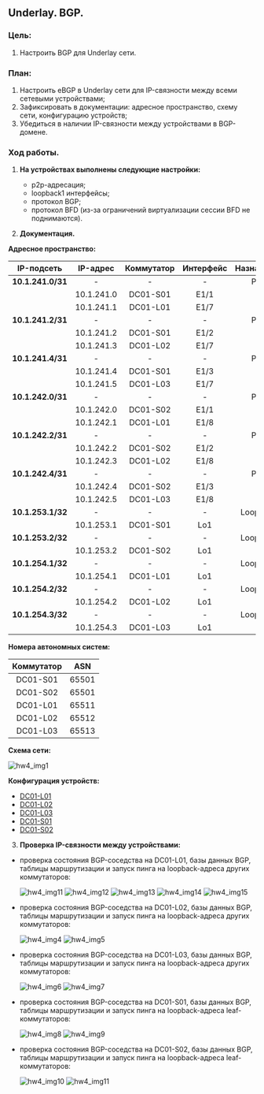 ## **Underlay. BGP.**

### **Цель:**

 1) Настроить BGP для Underlay сети.
  
### **План:**
    
 1) Настроить eBGP в Underlay сети для IP-связности между всеми сетевыми устройствами;
 2) Зафиксировать в документации: адресное пространство, схему сети, конфигурацию устройств;
 3) Убедиться в наличии IP-связности между устройствами в BGP-домене.

 ### **Ход работы.**

1) **На устройствах выполнены следующие настройки:**
    * p2p-адресация;
    * loopback1 интерфейсы;
    * протокол BGP;
    * протокол BFD (из-за ограничений виртуализации сессии BFD не поднимаются).

2) **Документация.**

 **Адресное пространство:**

|    IP-подсеть     |      IP-адрес     |      Коммутатор     |     Интерфейс      |     Назначение     |
|:-----------------:|:-----------------:|:-------------------:|:------------------:|:------------------:|
| **10.1.241.0/31** |         -         |          -          |          -         |         P2P        |
|                   |    10.1.241.0     |      DC01-S01       |        E1/1        |          -         |
|                   |    10.1.241.1     |      DC01-L01       |        E1/7        |          -         |
| **10.1.241.2/31** |         -         |          -          |          -         |         P2P        |
|                   |    10.1.241.2     |      DC01-S01       |        E1/2        |          -         |
|                   |    10.1.241.3     |      DC01-L02       |        E1/7        |          -         |
| **10.1.241.4/31** |         -         |          -          |          -         |         P2P        |
|                   |    10.1.241.4     |      DC01-S01       |        E1/3        |          -         |
|                   |    10.1.241.5     |      DC01-L03       |        E1/7        |          -         |
| **10.1.242.0/31** |         -         |          -          |          -         |         P2P        |
|                   |    10.1.242.0     |      DC01-S02       |        E1/1        |          -         |
|                   |    10.1.242.1     |      DC01-L01       |        E1/8        |          -         |
| **10.1.242.2/31** |         -         |          -          |          -         |         P2P        |
|                   |    10.1.242.2     |      DC01-S02       |        E1/2        |          -         |
|                   |    10.1.242.3     |      DC01-L02       |        E1/8        |          -         |
| **10.1.242.4/31** |         -         |          -          |          -         |         P2P        |
|                   |    10.1.242.4     |      DC01-S02       |        E1/3        |          -         |
|                   |    10.1.242.5     |      DC01-L03       |        E1/8        |          -         |
| **10.1.253.1/32** |         -         |          -          |         -          |       Loopback     |
|                   |    10.1.253.1     |      DC01-S01       |        Lo1         |          -         |
| **10.1.253.2/32** |         -         |          -          |         -          |       Loopback     |
|                   |    10.1.253.2     |      DC01-S02       |        Lo1         |          -         |
| **10.1.254.1/32** |         -         |          -          |         -          |       Loopback     |
|                   |    10.1.254.1     |      DC01-L01       |        Lo1         |          -         |
| **10.1.254.2/32** |         -         |          -          |         -          |       Loopback     |
|                   |    10.1.254.2     |      DC01-L02       |        Lo1         |          -         |
| **10.1.254.3/32** |         -         |          -          |         -          |       Loopback     |
|                   |    10.1.254.3     |      DC01-L03       |        Lo1         |          -         |

**Номера автономных систем:**

|     Коммутатор     |         ASN        |
|:------------------:|:------------------:|
|      DC01-S01      |        65501       |
|      DC01-S02      |        65501       |
|      DC01-L01      |        65511       |
|      DC01-L02      |        65512       |
|      DC01-L03      |        65513       |


**Схема сети:**

![hw4_img1](attach/HW4_topology.png)

**Конфигурация устройств:**

* [DC01-L01](attach/DC01-L01.conf)
* [DC01-L02](attach/DC01-L02.conf)
* [DC01-L03](attach/DC01-L03.conf)
* [DC01-S01](attach/DC01-S01.conf)
* [DC01-S02](attach/DC01-S02.conf)

3) **Проверка IP-связности между устройствами:**

 - проверка состояния BGP-соседства на DC01-L01, базы данных BGP, таблицы маршрутизации и запуск пинга на loopback-адреса других коммутаторов:

    ![hw4_img11](attach/L01_nbr1.png)
    ![hw4_img12](attach/L01_nbr2.png)
    ![hw4_img13](attach/L01_db.png)
    ![hw4_img14](attach/L01_route.png)
    ![hw4_img15](attach/L01_ping.png)

 - проверка состояния BGP-соседства на DC01-L02, базы данных BGP, таблицы маршрутизации и запуск пинга на loopback-адреса других коммутаторов:

    ![hw4_img4](attach/L02_scr1.png)
    ![hw4_img5](attach/L02_scr2.png)
 
 - проверка состояния BGP-соседства на DC01-L03, базы данных BGP, таблицы маршрутизации и запуск пинга на loopback-адреса других коммутаторов:

    ![hw4_img6](attach/L03_scr1.png)
    ![hw4_img7](attach/L03_scr2.png)

 - проверка состояния BGP-соседства на DC01-S01, базы данных BGP, таблицы маршрутизации и запуск пинга на loopback-адреса leaf-коммутаторов:

    ![hw4_img8](attach/S01_scr1.png)
    ![hw4_img9](attach/S01_scr2.png)

 - проверка состояния BGP-соседства на DC01-S02, базы данных BGP, таблицы маршрутизации и запуск пинга на loopback-адреса leaf-коммутаторов:

    ![hw4_img10](attach/S02_scr1.png)
    ![hw4_img11](attach/S02_scr2.png)